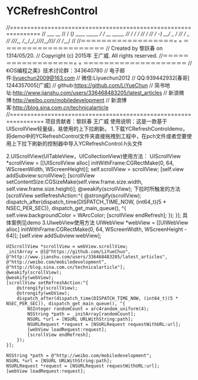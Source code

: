 # YCRefreshControl
//===============================================================
//			   ___                   __
//			  / (_)_ ____ _____ ____/ /  __ _____
//			 / / / // / // / -_) __/ _ \/ // / _ \
//			/_/_/\_, /\_,_/\__/\__/_//_/\_,_/_//_/
//			    /___/
//
//＝＝＝＝＝＝＝＝＝＝＝＝＝＝＝＝＝＝= = ＝＝＝＝＝＝＝＝＝＝＝＝＝＝＝＝＝＝＝＝
//     Created by 黎跃春 on 1314/05/20.
//     Copyright (c) 2015年 王广威. All rights reserved.
//＝＝＝＝＝＝＝＝＝＝＝＝＝＝＝＝＝＝= = ＝＝＝＝＝＝＝＝＝＝＝＝＝＝＝＝＝＝＝＝
//    《iOS编程之美》技术讨论群：343640780
//     电子邮件:liyuechun2009@163.com
//     微信:Liyuechun2012
//     QQ:939442932[春哥]  1244357005[广威]
//     github:https://github.com/LiYueChun
//     简书地址:http://www.jianshu.com/users/336468483205/latest_articles
//     新浪微博:http://weibo.com/mobiledevelopment
//     新浪博客:http://blog.sina.com.cn/technicalarticle
//================================================================
项目贡献者：黎跃春 王广威
使用说明：这是一款基于UIScrollView轻量级，易使用的上下拉刷新。
1.下载YCRefreshControldemo，将demo中的YCRefreshControl文件夹直接拖拽到工程中，在pch文件或者您要使用上下拉下刷新的控制器中导入YCRefreshControl.h头文件

2.UIScrollView(UITableView，UICollectionView)使用方法：
UIScrollView *scrollView = [[UIScrollView alloc] initWithFrame:CGRectMake(0, 64, WScreenWidth, WScreenHeight)];
    self.scrollView = scrollView;
	[self.view addSubview:scrollView];
	[scrollView setContentSize:CGSizeMake(self.view.frame.size.width, self.view.frame.size.height)];
	@weakify(scrollView);
	<!---->下拉时所触发的方法
	[scrollView setRefreshAction:^{
		@strongify(scrollView);
		dispatch_after(dispatch_time(DISPATCH_TIME_NOW, (int64_t)(5 * NSEC_PER_SEC)), dispatch_get_main_queue(), ^{
			self.view.backgroundColor = WArcColor;
			[scrollView endRefresh];
		});
	}];
	具体案例见demo
	3.UIwebView使用方法
	UIWebView *webView = [[UIWebView alloc] initWithFrame:CGRectMake(0, 64, WScreenWidth, WScreenHeight - 64)];
    [self.view addSubview:webView];
    
    UIScrollView *scrollView = webView.scrollView;
    _initArray = @[@"https://github.com/LiYueChun", @"http://www.jianshu.com/users/336468483205/latest_articles", @"http://weibo.com/mobiledevelopment", @"http://blog.sina.com.cn/technicalarticle"];
    @weakify(scrollView);
    @weakify(webView);
    [scrollView setRefreshAction:^{
        @strongify(scrollView);
        @strongify(webView);
        dispatch_after(dispatch_time(DISPATCH_TIME_NOW, (int64_t)(5 * NSEC_PER_SEC)), dispatch_get_main_queue(), ^{
            NSInteger randomCount = arc4random_uniform(4);
            NSString *path = _initArray[randomCount];
            NSURL *url = [NSURL URLWithString:path];
            NSURLRequest *request = [NSURLRequest requestWithURL:url];
            [webView loadRequest:request];
            [scrollView endRefresh];
        });
    }];

    NSString *path = @"http://weibo.com/mobiledevelopment";
    NSURL *url = [NSURL URLWithString:path];
    NSURLRequest *request = [NSURLRequest requestWithURL:url];
    [webView loadRequest:request];
